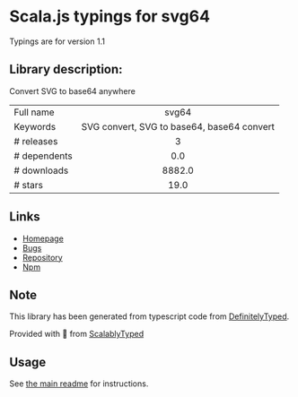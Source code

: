 
# Scala.js typings for svg64

Typings are for version 1.1

## Library description:
Convert SVG to base64 anywhere

|                    |                 |
| ------------------ | :-------------: |
| Full name          | svg64 |
| Keywords           | SVG convert, SVG to base64, base64 convert |
| # releases         | 3 |
| # dependents       | 0.0 |
| # downloads        | 8882.0 |
| # stars            | 19.0 |

## Links
- [Homepage](https://svg64.atanas.info)
- [Bugs](https://github.com/scriptex/svg64/issues)
- [Repository](https://github.com/scriptex/svg64)
- [Npm](https://www.npmjs.com/package/svg64)
    


## Note
This library has been generated from typescript code from [DefinitelyTyped](https://definitelytyped.org).

Provided with :purple_heart: from [ScalablyTyped](https://github.com/oyvindberg/ScalablyTyped)

## Usage
See [the main readme](../../readme.md) for instructions.


